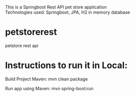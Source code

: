 This is a Springboot Rest API pet store application   
Technologies used: Springboot, JPA, H2 in memory database  

# petstorerest   
petstore rest api   

# Instructions to run it in Local:     
Build Project Maven: mvn clean package  
  
Run app using Maven: mvn spring-boot:run  

